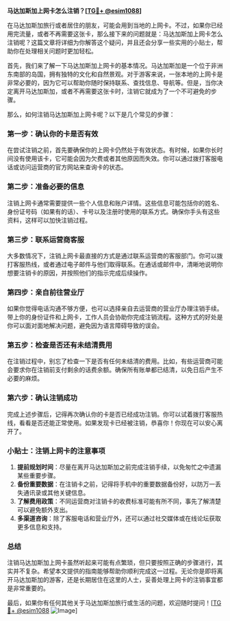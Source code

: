 **马达加斯加上网卡怎么注销？[[TG💪+ @esim1088](https://t.me/s/esim1088)]**

在马达加斯加旅行或者居住的朋友，可能会用到当地的上网卡。不过，如果你已经用完流量，或者不再需要这张卡，那么接下来的问题就是：马达加斯加上网卡怎么注销呢？这篇文章将详细为你解答这个疑问，并且还会分享一些实用的小贴士，帮助你在处理相关问题时更加轻松。

首先，我们来了解一下马达加斯加上网卡的基本情况。马达加斯加是一个位于非洲东南部的岛国，拥有独特的文化和自然景观。对于游客来说，一张本地的上网卡是非常必要的，因为它可以帮助你随时保持联系、查找信息、导航等。但是，当你决定离开马达加斯加，或者不再需要这张卡时，注销它就成为了一个不可避免的步骤。

那么，如何注销马达加斯加上网卡呢？以下是几个常见的步骤：

### **第一步：确认你的卡是否有效**
在尝试注销之前，首先要确保你的上网卡仍然处于有效状态。有时候，如果你长时间没有使用该卡，它可能会因为欠费或者其他原因而失效。你可以通过拨打客服电话或访问运营商的官方网站来查询卡的状态。

### **第二步：准备必要的信息**
注销上网卡通常需要提供一些个人信息和账户详情。这些信息可能包括你的姓名、身份证号码（如果有的话）、卡号以及注册时使用的联系方式。确保你手头有这些资料，这样可以加快注销过程。

### **第三步：联系运营商客服**
大多数情况下，注销上网卡最直接的方式是通过联系运营商的客服部门。你可以拨打客服热线，或者通过电子邮件与他们取得联系。在通话或邮件中，清晰地说明你想要注销卡的原因，并按照他们的指示完成后续操作。

### **第四步：亲自前往营业厅**
如果你觉得电话沟通不够方便，也可以选择亲自去运营商的营业厅办理注销手续。带上你的身份证件和上网卡，工作人员会协助你完成注销流程。这种方式的好处是你可以面对面地解决问题，避免因为语言障碍导致的误会。

### **第五步：检查是否还有未结清费用**
在注销过程中，别忘了检查一下是否有任何未结清的费用。比如，有些运营商可能会要求你在注销前支付剩余的话费余额。确保所有账单都已结清，以免日后产生不必要的麻烦。

### **第六步：确认注销成功**
完成上述步骤后，记得再次确认你的卡是否已经成功注销。你可以试着拨打客服热线，看看是否还能正常使用。如果发现卡已经被注销，恭喜你！你现在可以安心离开了。

### **小贴士：注销上网卡的注意事项**
1. **提前规划时间**：尽量在离开马达加斯加之前完成注销手续，以免匆忙之中遗漏某些重要步骤。
2. **备份重要数据**：在注销卡之前，记得将手机中的重要数据备份好，以防万一丢失通讯录或其他关键信息。
3. **了解费用政策**：不同运营商对注销卡的收费标准可能有所不同，事先了解清楚可以避免额外支出。
4. **多渠道咨询**：除了客服电话和营业厅外，还可以通过社交媒体或在线论坛获取更多信息和支持。

### **总结**
注销马达加斯加上网卡虽然听起来可能有点繁琐，但只要按照正确的步骤进行，其实并不复杂。希望本文提供的指南能够帮助你顺利完成这一过程。无论你是即将离开马达加斯加的游客，还是长期居住在这里的人士，妥善处理上网卡的注销事宜都是非常重要的。

最后，如果你有任何其他关于马达加斯加旅行或生活的问题，欢迎随时提问！[[TG💪+ @esim1088](https://t.me/s/esim1088) ![Image](https://i.postimg.cc/4NQfJmqS/Snipaste-2025-05-13-00-14-12.png)]